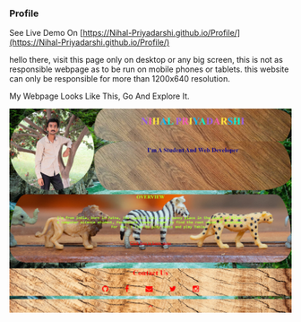 
### Profile

See Live Demo On [https://Nihal-Priyadarshi.github.io/Profile/](https://Nihal-Priyadarshi.github.io/Profile/)

hello there,
visit this page only on desktop or any big screen, this is not as responsible webpage as to be run on mobile phones or tablets.
this website can only be responsible for more than 1200x640 resolution.

My Webpage Looks Like This, Go And Explore It.

![Screenshot](./Images/Webpage's_Screenshot.png "Screenshot")
